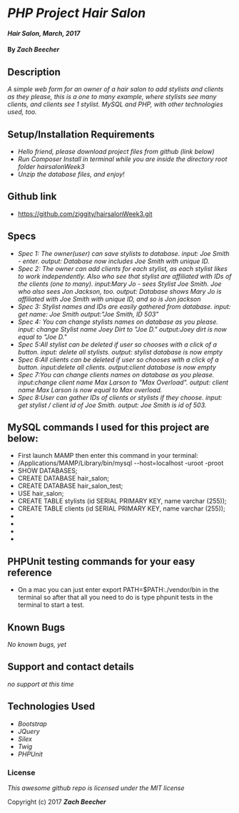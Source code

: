 # _PHP Project Hair Salon_

#### _Hair Salon, March, 2017_

#### By _**Zach Beecher**_

## Description

_A simple web form for an owner of a hair salon to add stylists and clients as they please, this is a one to many example, where stylists see many clients, and clients see 1 stylist. MySQL and PHP, with other technologies used, too._

## Setup/Installation Requirements

* _Hello friend, please download project files from github (link below)_
* _Run Composer Install in terminal while you are inside the directory root folder hairsalonWeek3_
* _Unzip the database files, and enjoy!_

## Github link
* https://github.com/ziggity/hairsalonWeek3.git

## Specs
* _Spec 1: The owner(user) can save stylists to database.
input: Joe Smith - enter.
output: Database now includes Joe Smith with unique ID._
* _Spec 2: The owner can add clients for each stylist, as each stylist likes to work independently. Also who see that stylist are affiliated with IDs of the clients (one to many).
input:Mary Jo - sees Stylist Joe Smith. Joe who also sees Jon Jackson, too.
output: Database shows Mary Jo is affiliated with Joe Smith with unique ID, and so is Jon jackson_
* _Spec 3: Stylist names and IDs are easily gathered from database.
input: get name: Joe Smith
output:"Joe Smith, ID 503"_
* _Spec 4: You can change stylists names on database as you please.
input: change Stylist name Joey Dirt to "Joe D."
output:Joey dirt is now equal to "Joe D."_
* _Spec 5:All stylist can be deleted if user so chooses with a click of a button.
input: delete all stylists.
output: stylist database is now empty_
* _Spec 6:All clients can be deleted if user so chooses with a click of a button.
input:delete all clients.
output:client database is now empty_
* _Spec 7:You can change clients names on database as you please.
input:change client name Max Larson to "Max Overload".
output: client name Max Larson is now equal to Max overload._
* _Spec 8:User can gather IDs of clients or stylists if they choose.
input: get stylist / client id of Joe Smith.
output: Joe Smith is id of 503._

## MySQL commands I used for this project are below:
* First launch MAMP then enter this command in your terminal:
* /Applications/MAMP/Library/bin/mysql --host=localhost -uroot -proot
* SHOW DATABASES;
* CREATE DATABASE hair_salon;
* CREATE DATABASE hair_salon_test;
* USE hair_salon;
* CREATE TABLE stylists (id SERIAL PRIMARY KEY, name varchar (255));
* CREATE TABLE clients (id SERIAL PRIMARY KEY, name varchar (255));
*
*
*
*
## PHPUnit testing commands for your easy reference
* On a mac you can just enter export PATH=$PATH:./vendor/bin in the terminal so after that all you need to do is type phpunit tests in the terminal to start a test. 


## Known Bugs

_No known bugs, yet_

## Support and contact details

_no support at this time_

## Technologies Used
* _Bootstrap_
* _JQuery_
* _Silex_
* _Twig_
* _PHPUnit_

### License

*This awesome github repo is licensed under the MIT license*

Copyright (c) 2017 **_Zach Beecher_**
